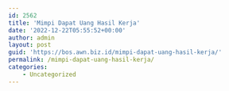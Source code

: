 ```yaml
---
id: 2562
title: 'Mimpi Dapat Uang Hasil Kerja'
date: '2022-12-22T05:55:52+00:00'
author: admin
layout: post
guid: 'https://bos.awn.biz.id/mimpi-dapat-uang-hasil-kerja/'
permalink: /mimpi-dapat-uang-hasil-kerja/
categories:
    - Uncategorized
---
```


